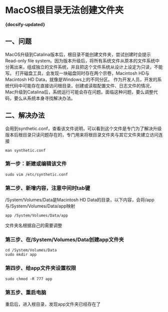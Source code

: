# MacOS根目录无法创建文件夹

**{docsify-updated}**

## 一、问题
MacOS升级到Catalina版本后，根目录不能创建文件夹，尝试创建时会提示Read-only file system。因为版本升级后，将所有系统文件从原本的文件系统中分离出来，组成独立的文件系统，并且把这个文件系统从设计上设定为只读，不能写。
打开磁盘工具，会发现一块磁盘同时存在两个宗卷，Macintosh HD与Macintosh HD Data，就像是Windows上的不同分区。
作为开发人员，开发的系统代码中可能存在直接访问根目录，创建或读取配置文件、日志文件的情况，Mac升级到Catalina后，系统运行可能会存在问题。面临这种问题，要么调整代码，要么从系统本身寻找解决办法。
## 二、解决办法
会用到synthetic.conf，查看该文件说明，可以看到这个文件是专门为了解决升级版本后根目录只读问题存在的，专门用来将根目录文件夹与其它文件夹建立访问连接
```text
man synthetic.conf
```
### 第一步：新建或编辑该文件
```text
sudo vim /etc/synthetic.conf
```
### 第二步、新增内容，注意中间时tab键
/System/Volumes/Data是Macintosh HD Data的目录，以下内容，会将/app与/System/Volumes/Data/app映射
```text
app /System/Volumes/Data/app
```
文件夹名根据自己的需要调整
### 第三步、在/System/Volumes/Data创建app文件夹
```text
cd /System/Volumes/Data
sudo mkdir app
```
### 第四步、给app文件夹设置权限
```text
sudo chmod -R 777 app
```
### 第五步、重启电脑
重启后，进入根目录，发现app文件夹已经存在了